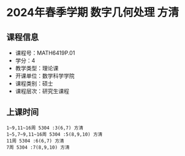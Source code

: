 # 2024年春季学期 数字几何处理 方清






## 课程信息

- 课程号：MATH6419P.01
- 学分：4
- 教学类型：理论课
- 开课单位：数学科学学院
- 课程类别：硕士
- 课程层次：研究生课程

## 上课时间

```
1~9,11~16周 5304 :3(6,7) 方清
1~5,7~9,11~16周 5304 :5(8,9,10) 方清
11周 5304 :6(6,7) 方清
7周 5304 :7(8,9,10) 方清
```

